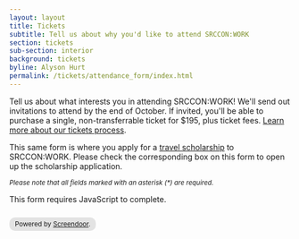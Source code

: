 ```yaml
---
layout: layout
title: Tickets
subtitle: Tell us about why you'd like to attend SRCCON:WORK
section: tickets
sub-section: interior
background: tickets
byline: Alyson Hurt
permalink: /tickets/attendance_form/index.html
---
```


Tell us about what interests you in attending SRCCON:WORK! We'll send out invitations to attend by the end of October. If invited, you'll be able to purchase a single, non-transferrable ticket for $195, plus ticket fees. [Learn more about our tickets process](/tickets).

This same form is where you apply for a [travel scholarship](/scholarships) to SRCCON:WORK. Please check the corresponding box on this form to open up the scholarship application.

<small><em>Please note that all fields marked with an asterisk (*) are required.</em></small>

<!--
  If possible, insert the following lines into your <head>.
-->

<script>window.jQuery || document.write('<script src="//code.jquery.com/jquery-2.2.3.min.js"><\/script>')</script>

<link href="//d3q1ytufopwvkq.cloudfront.net/1/formrenderer.css" rel="stylesheet" />
<script src="//d3q1ytufopwvkq.cloudfront.net/1/formrenderer.js"></script>

<!-- Insert everything below in the <body>. -->

<form data-formrenderer>This form requires JavaScript to complete.</form>
<small style='display:inline-block;margin-top:10px;background:rgba(0,0,0,0.1);padding:5px 10px;border-radius:10px;'>Powered by <a href='https://www.dobt.co/screendoor/'>Screendoor</a>.</small>

<script>
  // Uncomment this line and set it to the CSS class that your website uses for buttons:
  // FormRenderer.BUTTON_CLASS = '';

  new FormRenderer({"project_id":"qzuU4t8h4cPaNcxa", "afterSubmit": "/tickets/attendance_form/thanks"});
</script>
